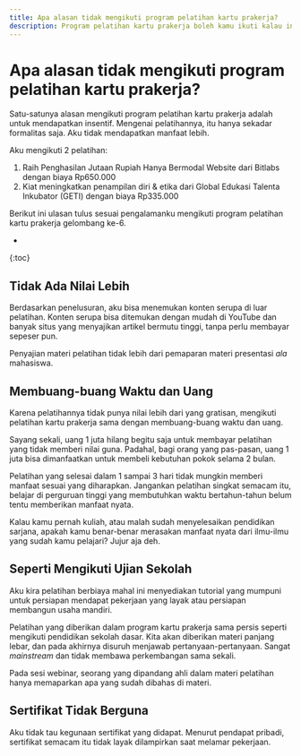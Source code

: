```yaml
---
title: Apa alasan tidak mengikuti program pelatihan kartu prakerja?
description: Program pelatihan kartu prakerja boleh kamu ikuti kalau ingin mendapatkan insentif.
---
```

# Apa alasan tidak mengikuti program pelatihan kartu prakerja?

Satu-satunya alasan mengikuti program pelatihan kartu prakerja adalah untuk mendapatkan insentif. Mengenai pelatihannya, itu hanya sekadar formalitas saja. Aku tidak mendapatkan manfaat lebih.

Aku mengikuti 2 pelatihan:
1. Raih Penghasilan Jutaan Rupiah Hanya Bermodal Website dari Bitlabs dengan biaya Rp650.000
2. Kiat meningkatkan penampilan diri & etika dari Global Edukasi Talenta Inkubator (GETI) dengan biaya Rp335.000

Berikut ini ulasan tulus sesuai pengalamanku mengikuti program pelatihan kartu prakerja gelombang ke-6.

* 
{:toc}

## Tidak Ada Nilai Lebih

Berdasarkan penelusuran, aku bisa menemukan konten serupa di luar pelatihan. Konten serupa bisa ditemukan dengan mudah di YouTube dan banyak situs yang menyajikan artikel bermutu tinggi, tanpa perlu membayar sepeser pun.

Penyajian materi pelatihan tidak lebih dari pemaparan materi presentasi _ala_ mahasiswa.

## Membuang-buang Waktu dan Uang

Karena pelatihannya tidak punya nilai lebih dari yang gratisan, mengikuti pelatihan kartu prakerja sama dengan membuang-buang waktu dan uang.

Sayang sekali, uang 1 juta hilang begitu saja untuk membayar pelatihan yang tidak memberi nilai guna. Padahal, bagi orang yang pas-pasan, uang 1 juta bisa dimanfaatkan untuk membeli kebutuhan pokok selama 2 bulan.

Pelatihan yang selesai dalam 1 sampai 3 hari tidak mungkin memberi manfaat sesuai yang diharapkan. Jangankan pelatihan singkat semacam itu, belajar di perguruan tinggi yang membutuhkan waktu bertahun-tahun belum tentu memberikan manfaat nyata.

Kalau kamu pernah kuliah, atau malah sudah menyelesaikan pendidikan sarjana, apakah kamu benar-benar merasakan manfaat nyata dari ilmu-ilmu yang sudah kamu pelajari? Jujur aja deh.

## Seperti Mengikuti Ujian Sekolah

Aku kira pelatihan berbiaya mahal ini menyediakan tutorial yang mumpuni untuk persiapan mendapat pekerjaan yang layak atau persiapan membangun usaha mandiri.

Pelatihan yang diberikan dalam program kartu prakerja sama persis seperti mengikuti pendidikan sekolah dasar. Kita akan diberikan materi panjang lebar, dan pada akhirnya disuruh menjawab pertanyaan-pertanyaan. Sangat _mainstream_ dan tidak membawa perkembangan sama sekali.

Pada sesi webinar, seorang yang dipandang ahli dalam materi pelatihan hanya memaparkan apa yang sudah dibahas di materi.

## Sertifikat Tidak Berguna

Aku tidak tau kegunaan sertifikat yang didapat. Menurut pendapat pribadi, sertifikat semacam itu tidak layak dilampirkan saat melamar pekerjaan.
